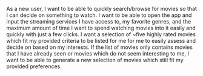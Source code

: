 As a new user, I want to be able to quickly search/browse for movies so that I can decide on something to watch. I want to be able to open the app and input the streaming services I have access to, my favorite genres, and the maximum amount of time I want to spend watching movies into it easily and quickly with just a few clicks. I want a selection of ~five highly rated movies which fit my provided criteria to be listed for me for me to easily assess and decide on based on my interests. If the list of movies only contains movies that I have already seen or movies which do not seem interesting to me, I want to be able to generate a new selection of movies which still fit my provided preferences.